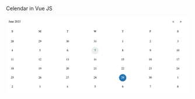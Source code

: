 Celendar in Vue JS

![alt alt game of life screenshot](https://github.com/elvynmejia/calendar/blob/main/ui.png?raw=true)